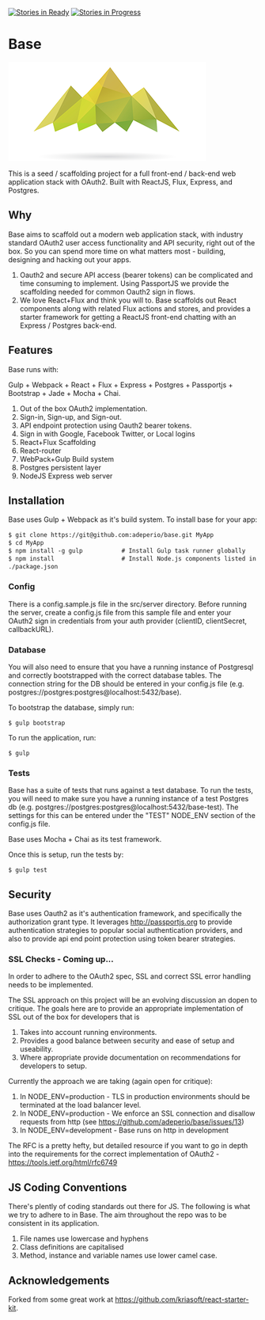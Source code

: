 [![Stories in Ready](https://badge.waffle.io/adeperio/base.png?label=ready&title=Ready)](https://waffle.io/adeperio/base) [![Stories in Progress](https://badge.waffle.io/adeperio/base.svg?label=in%20progress&title=In%20Progress)](http://waffle.io/adeperio/base)

# Base
![Alt text](/logo.png?raw=true "Base")


This is a seed / scaffolding project for a full front-end / back-end web application stack with OAuth2. Built with ReactJS, Flux, Express, and Postgres.

## Why

Base aims to scaffold out a modern web application stack, with industry standard OAuth2 user access functionality and API security, right out of the box. So you can spend more time on what matters most - building, designing and hacking out your apps.

1. Oauth2 and secure API access (bearer tokens) can be complicated and time consuming to implement. Using PassportJS we provide the scaffolding needed for common Oauth2 sign in flows.
2. We love React+Flux and think you will to. Base scaffolds out React components along with related Flux actions and stores, and provides a starter framework for getting a ReactJS front-end chatting with an Express / Postgres back-end.

## Features

Base runs with:

Gulp + Webpack + React + Flux + Express + Postgres + Passportjs + Bootstrap + Jade + Mocha + Chai.

1. Out of the box OAuth2 implementation.
2. Sign-in, Sign-up, and Sign-out.
3. API endpoint protection using Oauth2 bearer tokens.
4. Sign in with Google, Facebook Twitter, or Local logins
5. React+Flux Scaffolding
6. React-router
7. WebPack+Gulp Build system
8. Postgres persistent layer
9. NodeJS Express web server  

## Installation

Base uses Gulp + Webpack as it's build system. To install base for your app:

```shell
$ git clone https://git@github.com:adeperio/base.git MyApp
$ cd MyApp
$ npm install -g gulp           # Install Gulp task runner globally
$ npm install                   # Install Node.js components listed in ./package.json
```

### Config

There is a config.sample.js file in the src/server directory. Before running the server, create a config.js file from this sample file and enter your OAuth2 sign in credentials from your auth provider (clientID, clientSecret, callbackURL).

### Database

You will also need to ensure that you have a running instance of Postgresql and correctly bootstrapped with the correct database tables. The connection string for the DB should be entered in your config.js file (e.g. postgres://postgres:postgres@localhost:5432/base).

To bootstrap the database, simply run:

```shell
$ gulp bootstrap
```

To run the application, run:

```shell
$ gulp
```

### Tests

Base has a suite of tests that runs against a test database. To run the tests, you will need to make sure you have a running instance of a test Postgres db (e.g. postgres://postgres:postgres@localhost:5432/base-test). The settings for this can be entered under the "TEST" NODE_ENV section of the config.js file.

Base uses Mocha + Chai as its test framework.

Once this is setup, run the tests by:

```shell
$ gulp test
```

## Security

Base uses Oauth2 as it's authentication framework, and specifically the authorization grant type. It leverages http://passportjs.org to provide authentication strategies to popular social authentication providers, and also to provide api end point protection using token bearer strategies.

### SSL Checks - Coming up...
In order to adhere to the OAuth2 spec, SSL and correct SSL error handling needs to be implemented.

The SSL approach on this project will be an evolving discussion an dopen to critique. The goals here are to provide an appropriate implementation of SSL out of the box for developers that is

1. Takes into account running environments.
2. Provides a good balance between security and ease of setup and useability.
3. Where appropriate provide documentation on recommendations for developers to setup.

Currently the approach we are taking (again open for critique):

1. In NODE_ENV=production - TLS in production environments should be terminated at the load balancer level.
2. In NODE_ENV=production - We enforce an SSL connection and disallow requests from http (see https://github.com/adeperio/base/issues/13)
3. In NODE_ENV=development - Base runs on http in development


The RFC is a pretty hefty, but detailed resource if you want to go in depth into the requirements for the correct implementation of OAuth2 - https://tools.ietf.org/html/rfc6749

## JS Coding Conventions

There's plently of coding standards out there for JS. The following is what we try to adhere to in Base. The aim throughout the repo was to be consistent in its application.

1. File names use lowercase and hyphens
2. Class definitions are capitalised
3. Method, instance and variable names use lower camel case.


## Acknowledgements

Forked from some great work at https://github.com/kriasoft/react-starter-kit.
